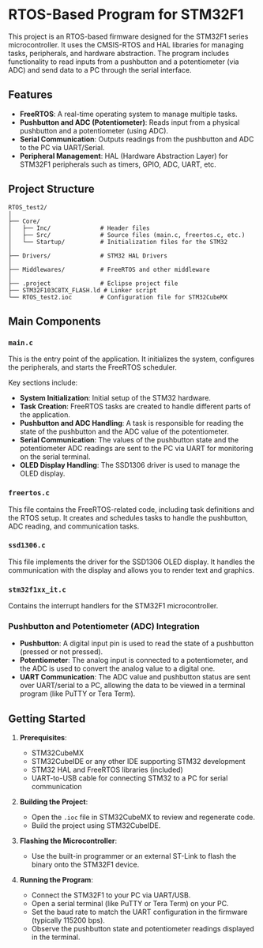 # RTOS-Based Program for STM32F1

This project is an RTOS-based firmware designed for the STM32F1 series microcontroller. It uses the CMSIS-RTOS and HAL libraries for managing tasks, peripherals, and hardware abstraction. The program includes functionality to read inputs from a pushbutton and a potentiometer (via ADC) and send data to a PC through the serial interface.

## Features
- **FreeRTOS**: A real-time operating system to manage multiple tasks.
- **Pushbutton and ADC (Potentiometer)**: Reads input from a physical pushbutton and a potentiometer (using ADC).
- **Serial Communication**: Outputs readings from the pushbutton and ADC to the PC via UART/Serial.
- **Peripheral Management**: HAL (Hardware Abstraction Layer) for STM32F1 peripherals such as timers, GPIO, ADC, UART, etc.

## Project Structure

```plaintext
RTOS_test2/
│
├── Core/
│   ├── Inc/              # Header files
│   ├── Src/              # Source files (main.c, freertos.c, etc.)
│   └── Startup/          # Initialization files for the STM32
│
├── Drivers/              # STM32 HAL Drivers
│
├── Middlewares/          # FreeRTOS and other middleware
│
├── .project              # Eclipse project file
├── STM32F103C8TX_FLASH.ld # Linker script
└── RTOS_test2.ioc        # Configuration file for STM32CubeMX
```

## Main Components

### `main.c`
This is the entry point of the application. It initializes the system, configures the peripherals, and starts the FreeRTOS scheduler.

Key sections include:
- **System Initialization**: Initial setup of the STM32 hardware.
- **Task Creation**: FreeRTOS tasks are created to handle different parts of the application.
- **Pushbutton and ADC Handling**: A task is responsible for reading the state of the pushbutton and the ADC value of the potentiometer.
- **Serial Communication**: The values of the pushbutton state and the potentiometer ADC readings are sent to the PC via UART for monitoring on the serial terminal.
- **OLED Display Handling**: The SSD1306 driver is used to manage the OLED display.

### `freertos.c`
This file contains the FreeRTOS-related code, including task definitions and the RTOS setup. It creates and schedules tasks to handle the pushbutton, ADC reading, and communication tasks.

### `ssd1306.c`
This file implements the driver for the SSD1306 OLED display. It handles the communication with the display and allows you to render text and graphics.

### `stm32f1xx_it.c`
Contains the interrupt handlers for the STM32F1 microcontroller.

### Pushbutton and Potentiometer (ADC) Integration
- **Pushbutton**: A digital input pin is used to read the state of a pushbutton (pressed or not pressed).
- **Potentiometer**: The analog input is connected to a potentiometer, and the ADC is used to convert the analog value to a digital one.
- **UART Communication**: The ADC value and pushbutton status are sent over UART/serial to a PC, allowing the data to be viewed in a terminal program (like PuTTY or Tera Term).

## Getting Started

1. **Prerequisites**:
   - STM32CubeMX
   - STM32CubeIDE or any other IDE supporting STM32 development
   - STM32 HAL and FreeRTOS libraries (included)
   - UART-to-USB cable for connecting STM32 to a PC for serial communication

2. **Building the Project**:
   - Open the `.ioc` file in STM32CubeMX to review and regenerate code.
   - Build the project using STM32CubeIDE.

3. **Flashing the Microcontroller**:
   - Use the built-in programmer or an external ST-Link to flash the binary onto the STM32F1 device.

4. **Running the Program**:
   - Connect the STM32F1 to your PC via UART/USB.
   - Open a serial terminal (like PuTTY or Tera Term) on your PC.
   - Set the baud rate to match the UART configuration in the firmware (typically 115200 bps).
   - Observe the pushbutton state and potentiometer readings displayed in the terminal.
